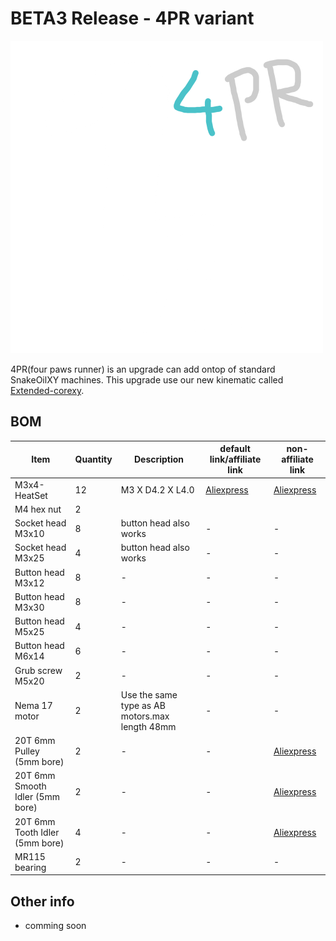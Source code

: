# BETA3 Release - 4PR variant

![](./img/4PR-logo.png)

4PR(four paws runner) is an upgrade can add ontop of standard SnakeOilXY machines. This upgrade use our new kinematic called [Extended-corexy](https://github.com/SnakeOilXY/klipper-extended-corexy-kinematic).

## BOM

<table>
    <thead>
        <tr>
            <th>Item</th>
            <th>Quantity</th>
            <th>Description</th>
            <th>default link/affiliate link</th>
            <th>non-affiliate link</th>
        </tr>
    </thead>
    <tbody>
        <tr>
            <td>M3x4-HeatSet</td>
            <td>12</td>
            <td>M3 X D4.2 X L4.0</td>
            <td><a href="https://s.click.aliexpress.com/e/_Ad1n92" rel="nofollow">Aliexpress</a></td>
            <td><a href="https://www.Aliexpress.com/item/1005002526998853.html" rel="nofollow">Aliexpress</a></td>
        </tr>
        <tr>
            <td>M4 hex nut</td>
            <td>2</td>
            <td></td>
            <td></td>
            <td></td>
        </tr>
        <tr>
            <td>Socket head M3x10</td>
            <td>8</td>
            <td>button head also works</td>
            <td>-</td>
            <td>-</td>
        </tr>
        <tr>
            <td>Socket head M3x25</td>
            <td>4</td>
            <td>button head also works</td>
            <td>-</td>
            <td>-</td>
        </tr>
        <tr>
            <td>Button head M3x12</td>
            <td>8</td>
            <td>-</td>
            <td>-</td>
            <td>-</td>
        </tr>
        <tr>
            <td>Button head M3x30</td>
            <td>8</td>
            <td>-</td>
            <td>-</td>
            <td>-</td>
        </tr>
        <tr>
            <td>Button head M5x25</td>
            <td>4</td>
            <td>-</td>
            <td>-</td>
            <td>-</td>
        </tr>
        <tr>
            <td>Button head M6x14</td>
            <td>6</td>
            <td>-</td>
            <td>-</td>
            <td>-</td>
        </tr>
        <tr>
            <td>Grub screw M5x20</td>
            <td>2</td>
            <td>-</td>
            <td>-</td>
            <td>-</td>
        </tr>
        <tr>
            <td>Nema 17 motor</td>
            <td>2</td>
            <td>Use the same type as AB motors.max length 48mm</td>
            <td>-</td>
            <td>-</td>
        </tr>
        <tr>
            <td>20T 6mm Pulley (5mm bore)</td>
            <td>2</td>
            <td>-</td>
            <td>-</td>
            <td><a href="https://www.Aliexpress.com/item/33023279793.html" rel="nofollow">Aliexpress</a></td>
        </tr>
        <tr>
            <td>20T 6mm Smooth Idler (5mm bore)</td>
            <td>2</td>
            <td>-</td>
            <td>-</td>
            <td><a href="https://www.Aliexpress.com/item/33023133633.html" rel="nofollow">Aliexpress</a></td>
        </tr>
        <tr>
            <td>20T 6mm Tooth Idler (5mm bore)</td>
            <td>4</td>
            <td>-</td>
            <td>-</td>
            <td><a href="https://www.Aliexpress.com/item/33023133633.html" rel="nofollow">Aliexpress</a></td>
        </tr>
        <tr>
            <td>MR115 bearing</td>
            <td>2</td>
            <td>-</td>
            <td>-</td>
            <td>-</td>
        </tr>
    </tbody>
</table>

## Other info

- comming soon
